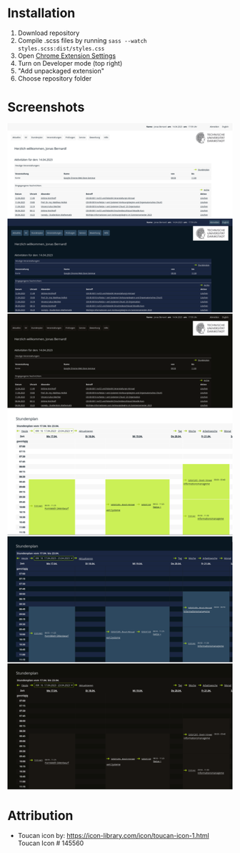 # Installation

1. Download repository
2. Compile .scss files by running `sass --watch styles.scss:dist/styles.css`
3. Open [Chrome Extension Settings](chrome://extensions/)
4. Turn on Developer mode (top right)
5. "Add unpackaged extension"
6. Choose repository folder

# Screenshots

![Screenshot of light start page](store-assets/start-light.png)
![Screenshot of ocean themed start page](store-assets/start-ocean.png)
![Screenshot of graphite themed start page](store-assets/start-graphite.png)
![Screenshot of light timetable page](store-assets/timetable-light.png)
![Screenshot of ocean themed timetable page](store-assets/timetable-ocean.png)
![Screenshot of graphite themed timetable page](store-assets/timetable-graphite.png)

# Attribution

- Toucan icon by: https://icon-library.com/icon/toucan-icon-1.html Toucan Icon # 145560
